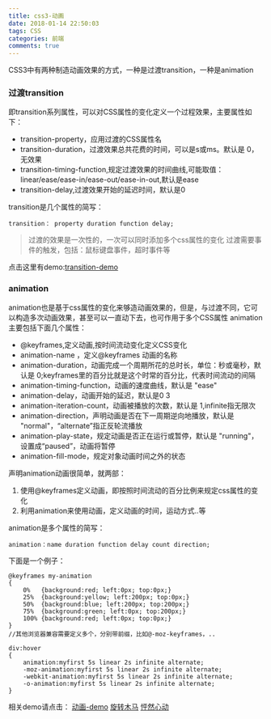 ```yaml
---
title: css3-动画
date: 2018-01-14 22:50:03
tags: CSS
categories: 前端
comments: true
---
```


CSS3中有两种制造动画效果的方式，一种是过渡transition，一种是animation
<!--more-->

### 过渡transition
即transition系列属性，可以对CSS属性的变化定义一个过程效果，主要属性如下：

- transition-property，应用过渡的CSS属性名
- transition-duration，过渡效果总共花费的时间，可以是s或ms。默认是 0，无效果
- transition-timing-function,规定过渡效果的时间曲线,可能取值：linear/ease/ease-in/ease-out/ease-in-out,默认是ease
- transition-delay,过渡效果开始的延迟时间，默认是0

transition是几个属性的简写：

    transition： property duration function delay;

> 过渡的效果是一次性的，一次可以同时添加多个css属性的变化
> 过渡需要事件的触发，包括：鼠标键盘事件，超时事件等

点击这里有demo:[transition-demo](http://sandbox.runjs.cn/show/vyz5hhhk)

### animation
animation也是基于css属性的变化来够造动画效果的，但是，与过渡不同，它可以构造多次动画效果，甚至可以一直动下去，也可作用于多个CSS属性
animation主要包括下面几个属性：

- @keyframes,定义动画,按时间流动变化定义CSS变化
- animation-name ，定义@keyframes 动画的名称
- animation-duration，动画完成一个周期所花的总时长，单位：秒或毫秒，默认是 0;keyframes里的百分比就是这个时常的百分比，代表时间流动的间隔
- animation-timing-function，动画的速度曲线，默认是 "ease"
- animation-delay，动画开始的延迟，默认是0 	3
- animation-iteration-count，动画被播放的次数，默认是 1,infinite指无限次
- animation-direction，声明动画是否在下一周期逆向地播放，默认是 "normal"，“alternate”指正反轮流播放
- animation-play-state，规定动画是否正在运行或暂停，默认是 "running"，设置成“paused”，动画将暂停
- animation-fill-mode，规定对象动画时间之外的状态

声明animation动画很简单，就两部：
1. 使用@keyframes定义动画，即按照时间流动的百分比例来规定css属性的变化
2. 利用animation来使用动画，定义动画的时间，运动方式..等

animation是多个属性的简写：

    animation：name duration function delay count direction;

下面是一个例子：

    @keyframes my-animation
    {
        0%   {background:red; left:0px; top:0px;}
        25%  {background:yellow; left:200px; top:0px;}
        50%  {background:blue; left:200px; top:200px;}
        75%  {background:green; left:0px; top:200px;}
        100% {background:red; left:0px; top:0px;}
    }
    //其他浏览器兼容需要定义多个，分别带前缀，比如@-moz-keyframes，..

    div:hover
    {
        animation:myfirst 5s linear 2s infinite alternate;
        -moz-animation:myfirst 5s linear 2s infinite alternate;
        -webkit-animation:myfirst 5s linear 2s infinite alternate;
        -o-animation:myfirst 5s linear 2s infinite alternate;
    }

相关demo请点击：
[动画-demo](http://sandbox.runjs.cn/show/i34jqcjh)
[旋转木马](http://sandbox.runjs.cn/show/qwjvyzt1)
[怦然心动](http://sandbox.runjs.cn/show/rlimsdca)